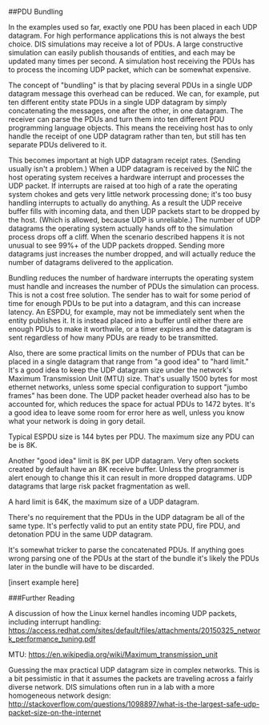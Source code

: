 ##PDU Bundling

In the examples used so far, exactly one PDU has been placed in each UDP datagram. For high performance applications this is not always the best choice. DIS simulations may receive a lot of PDUs. A large constructive simulation can easily publish thousands of entities, and each may be updated many times per second. A simulation host receiving the PDUs has to process the incoming UDP packet, which can be somewhat expensive.

The concept of "bundling" is that by placing several PDUs in a single UDP datagram message this overhead can be reduced. We can, for example, put ten different entity state PDUs in a single UDP datagram by simply concatenating the messages, one after the other, in one datagram. The receiver can parse the PDUs and turn them into ten different PDU programming language objects. This means the receiving host has to only handle the receipt of one UDP datagram rather than ten, but still has ten separate PDUs delivered to it.

This becomes important at high UDP datagram receipt rates. (Sending usually isn't a problem.) When a UDP datagram is received by the NIC the host operating system receives a hardware interrupt and processes the UDP packet. If interrupts are raised at too high of a rate the operating system chokes and gets very little network processing done; it's too busy handling interrupts to actually do anything. As a result the UDP receive buffer fills with incoming data, and then UDP packets start to be dropped by the host. (Which is allowed, because UDP is unreliable.) The number of UDP datagrams the operating system actually hands off to the simulation process drops off a cliff. When the scenario described happens it is not unusual to see 99%+ of the UDP packets dropped. Sending more datagrams just increases the number dropped, and will actually reduce the number of datagrams delivered to the application.

Bundling reduces the number of hardware interrupts the operating system must handle and increases the number of PDUs the simulation can process. This is not a cost free solution. The sender has to wait for some period of time for enough PDUs to be put into a datagram, and this can increase latency. An ESPDU, for example, may not be immediately sent when the entity publishes it. It is instead placed into a buffer until either there are enough PDUs to make it worthwile, or a timer expires and the datagram is sent regardless of how many PDUs are ready to be transmitted.

Also, there are some practical limits on the number of PDUs that can be placed in a single datagram that range from "a good idea" to "hard limit." It's a good idea to keep the UDP datagram size under the network's Maximum Transmission Unit (MTU) size. That's usually 1500 bytes for most ethernet networks, unless some special configuration to support "jumbo frames" has been done. The UDP packet header overhead also has to be accounted for, which reduces the space for actual PDUs to 1472 bytes. It's a good idea to leave some room for error here as well, unless you know what your network is doing in gory detail.

Typical ESPDU size is 144 bytes per PDU. The maximum size any PDU can be is 8K.

Another "good idea" limit is 8K per UDP datagram. Very often sockets created by default have an 8K receive buffer. Unless the programmer is alert enough to change this it can result in more dropped datagrams. UDP datagrams that large risk packet fragmentation as well.

A hard limit is 64K, the maximum size of a UDP datagram.

There's no requirement that the PDUs in the UDP datagram be all of the same type. It's perfectly valid to put an entity state PDU, fire PDU, and detonation PDU in the same UDP datagram.

It's somewhat tricker to parse the concatenated PDUs. If anything goes wrong parsing one of the PDUs at the start of the bundle it's likely the PDUs later in the bundle will have to be discarded.

[insert example here]

###Further Reading

A discussion of how the Linux kernel handles incoming UDP packets, including interrupt handling: <a href="https://access.redhat.com/sites/default/files/attachments/20150325_network_performance_tuning.pdf">https://access.redhat.com/sites/default/files/attachments/20150325_network_performance_tuning.pdf</a><br>

MTU: <a href="https://en.wikipedia.org/wiki/Maximum_transmission_unit">https://en.wikipedia.org/wiki/Maximum_transmission_unit</a>

Guessing the max practical UDP datagram size in complex networks. This is a bit pessimistic in that it assumes the packets are traveling across a fairly diverse network. DIS simulations often run in a lab with a more homogeneous network design: <a href="http://stackoverflow.com/questions/1098897/what-is-the-largest-safe-udp-packet-size-on-the-internet">http://stackoverflow.com/questions/1098897/what-is-the-largest-safe-udp-packet-size-on-the-internet</a>
